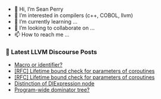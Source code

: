 - 👋 Hi, I’m Sean Perry
- 👀 I’m interested in compilers (c++, COBOL, llvm)
- 🌱 I’m currently learning ...
- 💞️ I’m looking to collaborate on ...
- 📫 How to reach me ...

<!---
s66perry/s66perry is a ✨ special ✨ repository because its `README.md` (this file) appears on your GitHub profile.
You can click the Preview link to take a look at your changes.
--->
### 📕 Latest LLVM Discourse Posts

<!-- DISCOURSE-LLVM:START -->
- [Macro or identifier?](https://discourse.llvm.org/t/macro-or-identifier/76407#post_1)
- [[RFC] Lifetime bound check for parameters of coroutines](https://discourse.llvm.org/t/rfc-lifetime-bound-check-for-parameters-of-coroutines/74253?page=2#post_24)
- [[RFC] Lifetime bound check for parameters of coroutines](https://discourse.llvm.org/t/rfc-lifetime-bound-check-for-parameters-of-coroutines/74253?page=2#post_23)
- [Distinction of DIExpression node](https://discourse.llvm.org/t/distinction-of-diexpression-node/71747#post_13)
- [Program-wide dominator tree?](https://discourse.llvm.org/t/program-wide-dominator-tree/76324#post_4)
<!-- DISCOURSE-LLVM:END -->
